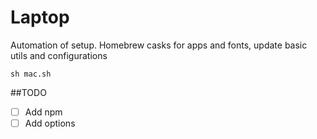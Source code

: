 # Laptop 

Automation of setup. Homebrew casks for apps and fonts, update basic utils and configurations
```
sh mac.sh
```

##TODO
- [ ] Add npm
- [ ] Add options
